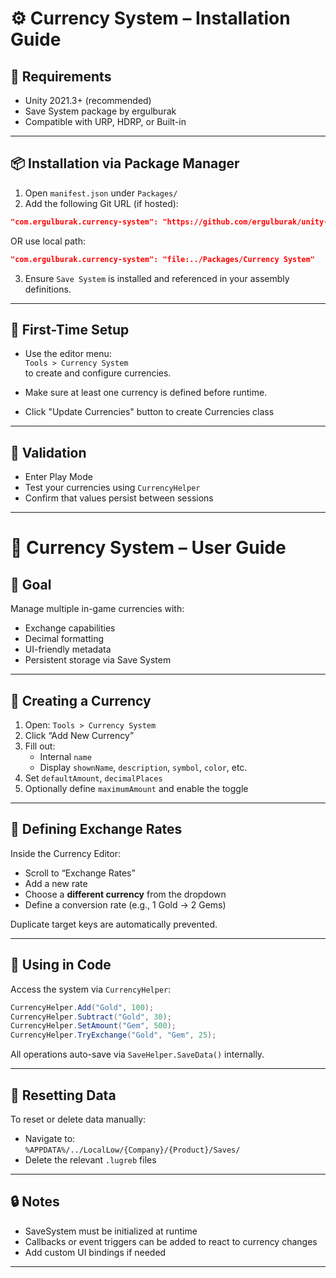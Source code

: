 # ⚙️ Currency System – Installation Guide

## 🧩 Requirements

- Unity 2021.3+ (recommended)
- Save System package by ergulburak
- Compatible with URP, HDRP, or Built-in

---

## 📦 Installation via Package Manager

1. Open `manifest.json` under `Packages/`
2. Add the following Git URL (if hosted):

```json
"com.ergulburak.currency-system": "https://github.com/ergulburak/unity-currency-system.git"
```

OR use local path:

```json
"com.ergulburak.currency-system": "file:../Packages/Currency System"
```

3. Ensure `Save System` is installed and referenced in your assembly definitions.

---

## 🧾 First-Time Setup

- Use the editor menu:  
  `Tools > Currency System`  
  to create and configure currencies.

- Make sure at least one currency is defined before runtime.
- Click "Update Currencies" button to create Currencies class

---

## 🧪 Validation

- Enter Play Mode
- Test your currencies using `CurrencyHelper`
- Confirm that values persist between sessions

---
# 👤 Currency System – User Guide

## 🎯 Goal

Manage multiple in-game currencies with:
- Exchange capabilities
- Decimal formatting
- UI-friendly metadata
- Persistent storage via Save System

---

## 📘 Creating a Currency

1. Open: `Tools > Currency System`
2. Click “Add New Currency”
3. Fill out:
   - Internal `name`
   - Display `shownName`, `description`, `symbol`, `color`, etc.
4. Set `defaultAmount`, `decimalPlaces`
5. Optionally define `maximumAmount` and enable the toggle

---

## 🔁 Defining Exchange Rates

Inside the Currency Editor:
- Scroll to “Exchange Rates”
- Add a new rate
- Choose a **different currency** from the dropdown
- Define a conversion rate (e.g., 1 Gold → 2 Gems)

Duplicate target keys are automatically prevented.

---

## 💾 Using in Code

Access the system via `CurrencyHelper`:

```csharp
CurrencyHelper.Add("Gold", 100);
CurrencyHelper.Subtract("Gold", 30);
CurrencyHelper.SetAmount("Gem", 500);
CurrencyHelper.TryExchange("Gold", "Gem", 25);
```

All operations auto-save via `SaveHelper.SaveData()` internally.

---

## 🧼 Resetting Data

To reset or delete data manually:
- Navigate to:  
  `%APPDATA%/../LocalLow/{Company}/{Product}/Saves/`
- Delete the relevant `.lugreb` files

---

## 🔒 Notes

- SaveSystem must be initialized at runtime
- Callbacks or event triggers can be added to react to currency changes
- Add custom UI bindings if needed

---
